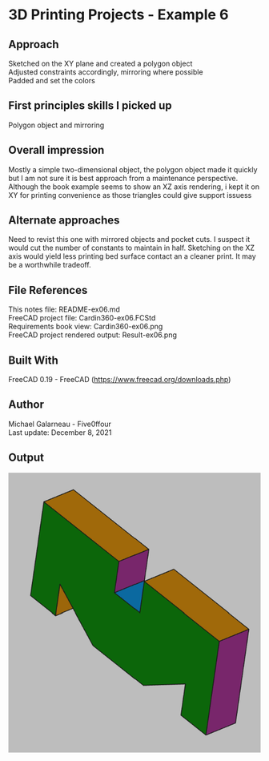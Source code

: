 # 3D Printing Projects - Example 6
  
## Approach
Sketched on the XY plane and created a polygon object  
Adjusted constraints accordingly, mirroring where possible  
Padded and set the colors  

## First principles skills I picked up  
Polygon object and mirroring

## Overall impression  
Mostly a simple two-dimensional object, the polygon object made it quickly but I am not sure it is best approach from a maintenance perspective. Although the book example seems to show an XZ axis rendering, i kept it on XY for printing convenience as those triangles could give support issuess  

## Alternate approaches
Need to revist this one with mirrored objects and pocket cuts. I suspect it would cut the number of constants to maintain in half. Sketching on the XZ axis would yield less printing bed surface contact an a cleaner print. It may be a worthwhile tradeoff.  

## File References
This notes file: README-ex06.md  
FreeCAD project file: Cardin360-ex06.FCStd  
Requirements book view: Cardin360-ex06.png  
FreeCAD project rendered output: Result-ex06.png  
  
## Built With
FreeCAD 0.19 - FreeCAD (https://www.freecad.org/downloads.php)   
  
## Author
Michael Galarneau - Five0ffour  
Last update: December 8, 2021  
    
## Output   
![EX-06](Result-ex06.png)  